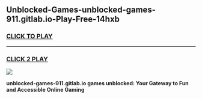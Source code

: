 
## Unblocked-Games-unblocked-games-911.gitlab.io-Play-Free-14hxb
<h3>
<a href="https://premium76.site?title=unblocked-games-911.gitlab.io&ref=10A">CLICK TO PLAY</a></h3>
<hr>

<h3>
<a href="https://premium76.site?title=unblocked-games-911.gitlab.io&ref=10A">CLICK 2 PLAY</a>
  
</h3>

<a href="https://premium76.site?title=unblocked-games-911.gitlab.io&ref=10A"><img src="https://clearcache.store/games.png"></a>


**unblocked-games-911.gitlab.io games unblocked: Your Gateway to Fun and Accessible Online Gaming**
